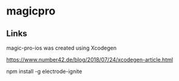 # magicpro

## Links

magic-pro-ios was created using Xcodegen 

https://www.number42.de/blog/2018/07/24/xcodegen-article.html

npm install -g electrode-ignite
